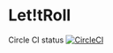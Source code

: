 # Let!tRoll

Circle CI status [![CircleCI](https://circleci.com/gh/vitherain/letitroll.svg?style=svg)](https://circleci.com/gh/vitherain/letitroll)
